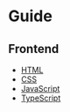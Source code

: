 # Guide

## Frontend

-   [HTML](/docs/frontend/html)
-   [CSS](/docs/frontend/css)
-   [JavaScript](/docs/frontend/javascript)
-   [TypeScript](/docs/frontend/typescript)
